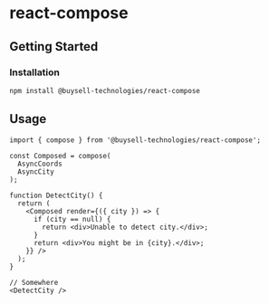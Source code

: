 # react-compose

## Getting Started

### Installation

```bash
npm install @buysell-technologies/react-compose
```

## Usage

```tsx
import { compose } from '@buysell-technologies/react-compose';

const Composed = compose(
  AsyncCoords
  AsyncCity
);

function DetectCity() {
  return (
    <Composed render={({ city }) => {
      if (city == null) {
        return <div>Unable to detect city.</div>;
      }
      return <div>You might be in {city}.</div>;
    }} />
  );
}

// Somewhere
<DetectCity />
```
